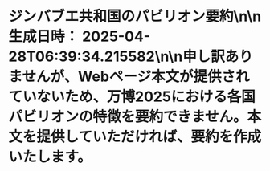 # ジンバブエ共和国のパビリオン要約\n\n**生成日時：** 2025-04-28T06:39:34.215582\n\n申し訳ありませんが、Webページ本文が提供されていないため、万博2025における各国パビリオンの特徴を要約できません。本文を提供していただければ、要約を作成いたします。